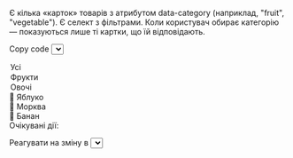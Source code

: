 Є кілька «карток» товарів з атрибутом data-category (наприклад, "fruit", "vegetable"). Є селект з фільтрами. Коли користувач обирає категорію — показуються лише ті картки, що їй відповідають.

Copy code
<select id="filter">
<option value="all">Усі</option>
<option value="fruit">Фрукти</option>
<option value="vegetable">Овочі</option>
</select>

<div class="card" data-category="fruit">🍎 Яблуко</div>
<div class="card" data-category="vegetable">🥕 Морква</div>
<div class="card" data-category="fruit">🍌 Банан</div>
Очікувані дії:

Реагувати на зміну в <select>
Перебирати .card і приховувати/показувати в залежності від data-category
